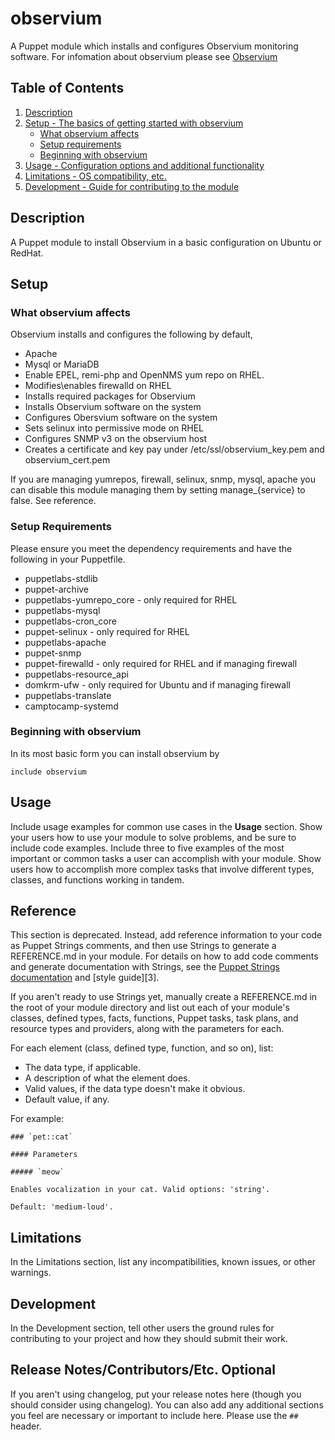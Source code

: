# observium

A Puppet module which installs and configures Observium monitoring software. For infomation about observium please see [Observium][1]


## Table of Contents

1. [Description](#description)
1. [Setup - The basics of getting started with observium](#setup)
    * [What observium affects](#what-observium-affects)
    * [Setup requirements](#setup-requirements)
    * [Beginning with observium](#beginning-with-observium)
1. [Usage - Configuration options and additional functionality](#usage)
1. [Limitations - OS compatibility, etc.](#limitations)
1. [Development - Guide for contributing to the module](#development)

## Description

A Puppet module to install Observium in a basic configuration on Ubuntu or RedHat. 

## Setup

### What observium affects

Observium installs and configures the following by default, 

- Apache
- Mysql or MariaDB
- Enable EPEL, remi-php and OpenNMS yum repo on RHEL. 
- Modifies\enables firewalld on RHEL
- Installs required packages for Observium
- Installs Observium software on the system
- Configures Obersvium software on the system
- Sets selinux into permissive mode on RHEL
- Configures SNMP v3 on the observium host
- Creates a certificate and key pay under /etc/ssl/observium_key.pem and observium_cert.pem

If you are managing yumrepos, firewall, selinux, snmp, mysql, apache you can disable this module managing them by setting manage_{service} to false. See reference.

### Setup Requirements

Please ensure you meet the dependency requirements and have the following in your Puppetfile.

- puppetlabs-stdlib
- puppet-archive
- puppetlabs-yumrepo_core - only required for RHEL
- puppetlabs-mysql
- puppetlabs-cron_core
- puppet-selinux - only required for RHEL
- puppetlabs-apache
- puppet-snmp
- puppet-firewalld - only required for RHEL and if managing firewall
- puppetlabs-resource_api
- domkrm-ufw - only required for Ubuntu and if managing firewall
- puppetlabs-translate
- camptocamp-systemd


### Beginning with observium

In its most basic form you can install observium by
```
include observium
```

## Usage

Include usage examples for common use cases in the **Usage** section. Show your
users how to use your module to solve problems, and be sure to include code
examples. Include three to five examples of the most important or common tasks a
user can accomplish with your module. Show users how to accomplish more complex
tasks that involve different types, classes, and functions working in tandem.

## Reference

This section is deprecated. Instead, add reference information to your code as
Puppet Strings comments, and then use Strings to generate a REFERENCE.md in your
module. For details on how to add code comments and generate documentation with
Strings, see the [Puppet Strings documentation][2] and [style guide][3].

If you aren't ready to use Strings yet, manually create a REFERENCE.md in the
root of your module directory and list out each of your module's classes,
defined types, facts, functions, Puppet tasks, task plans, and resource types
and providers, along with the parameters for each.

For each element (class, defined type, function, and so on), list:

* The data type, if applicable.
* A description of what the element does.
* Valid values, if the data type doesn't make it obvious.
* Default value, if any.

For example:

```
### `pet::cat`

#### Parameters

##### `meow`

Enables vocalization in your cat. Valid options: 'string'.

Default: 'medium-loud'.
```

## Limitations

In the Limitations section, list any incompatibilities, known issues, or other
warnings.

## Development

In the Development section, tell other users the ground rules for contributing
to your project and how they should submit their work.

## Release Notes/Contributors/Etc. **Optional**

If you aren't using changelog, put your release notes here (though you should
consider using changelog). You can also add any additional sections you feel are
necessary or important to include here. Please use the `##` header.

[1]: https://www.observium.org/
[2]: https://puppet.com/docs/puppet/latest/puppet_strings.html

